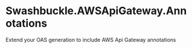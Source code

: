 # Swashbuckle.AWSApiGateway.Annotations
Extend your OAS generation to include AWS Api Gateway annotations
